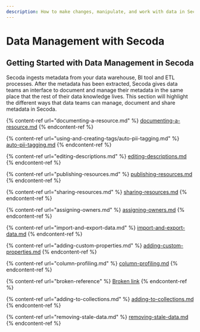 ```yaml
---
description: How to make changes, manipulate, and work with data in Secoda.
---
```


# Data Management with Secoda

## **Getting Started with Data Management in Secoda** <a href="#h_3a4bfd6458" id="h_3a4bfd6458"></a>

Secoda ingests metadata from your data warehouse, BI tool and ETL processes. After the metadata has been extracted, Secoda gives data teams an interface to document and manage their metadata in the same place that the rest of their data knowledge lives. This section will highlight the different ways that data teams can manage, document and share metadata in Secoda.

{% content-ref url="documenting-a-resource.md" %}
[documenting-a-resource.md](documenting-a-resource.md)
{% endcontent-ref %}

{% content-ref url="using-and-creating-tags/auto-pii-tagging.md" %}
[auto-pii-tagging.md](using-and-creating-tags/auto-pii-tagging.md)
{% endcontent-ref %}

{% content-ref url="editing-descriptions.md" %}
[editing-descriptions.md](editing-descriptions.md)
{% endcontent-ref %}

{% content-ref url="publishing-resources.md" %}
[publishing-resources.md](publishing-resources.md)
{% endcontent-ref %}

{% content-ref url="sharing-resources.md" %}
[sharing-resources.md](sharing-resources.md)
{% endcontent-ref %}

{% content-ref url="assigning-owners.md" %}
[assigning-owners.md](assigning-owners.md)
{% endcontent-ref %}

{% content-ref url="import-and-export-data.md" %}
[import-and-export-data.md](import-and-export-data.md)
{% endcontent-ref %}

{% content-ref url="adding-custom-properties.md" %}
[adding-custom-properties.md](adding-custom-properties.md)
{% endcontent-ref %}

{% content-ref url="column-profiling.md" %}
[column-profiling.md](column-profiling.md)
{% endcontent-ref %}

{% content-ref url="broken-reference" %}
[Broken link](broken-reference)
{% endcontent-ref %}

{% content-ref url="adding-to-collections.md" %}
[adding-to-collections.md](adding-to-collections.md)
{% endcontent-ref %}

{% content-ref url="removing-stale-data.md" %}
[removing-stale-data.md](removing-stale-data.md)
{% endcontent-ref %}
